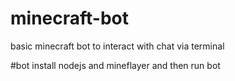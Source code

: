 

# minecraft-bot
basic minecraft bot to interact with chat via terminal


#bot
install nodejs and mineflayer and then run bot
